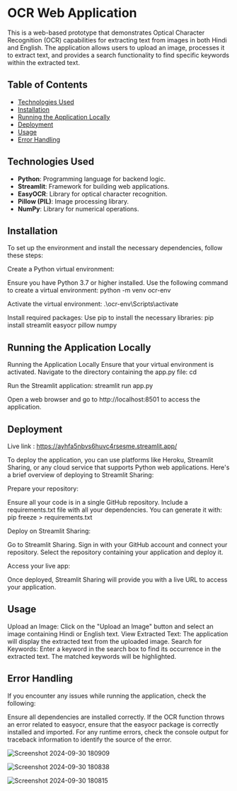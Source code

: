 # OCR Web Application

This is a web-based prototype that demonstrates Optical Character Recognition (OCR) capabilities for extracting text from images in both Hindi and English. The application allows users to upload an image, processes it to extract text, and provides a search functionality to find specific keywords within the extracted text.

## Table of Contents
- [Technologies Used](#technologies-used)
- [Installation](#installation)
- [Running the Application Locally](#running-the-application-locally)
- [Deployment](#deployment)
- [Usage](#usage)
- [Error Handling](#error-handling)

## Technologies Used
- **Python**: Programming language for backend logic.
- **Streamlit**: Framework for building web applications.
- **EasyOCR**: Library for optical character recognition.
- **Pillow (PIL)**: Image processing library.
- **NumPy**: Library for numerical operations.

## Installation

To set up the environment and install the necessary dependencies, follow these steps:

Create a Python virtual environment:

Ensure you have Python 3.7 or higher installed.
Use the following command to create a virtual environment:
python -m venv ocr-env

Activate the virtual environment:
.\ocr-env\Scripts\activate

Install required packages: Use pip to install the necessary libraries:
pip install streamlit easyocr pillow numpy

## Running the Application Locally

Running the Application Locally
Ensure that your virtual environment is activated.
Navigate to the directory containing the app.py file:
cd <path-to-your-app>

Run the Streamlit application:
streamlit run app.py

Open a web browser and go to http://localhost:8501 to access the application.

## Deployment  

   Live link :  https://ayhfa5nbvs6huvc4rsesme.streamlit.app/

To deploy the application, you can use platforms like Heroku, Streamlit Sharing, or any cloud service that supports Python web applications. Here's a brief overview of deploying to Streamlit Sharing:

Prepare your repository:

Ensure all your code is in a single GitHub repository.
Include a requirements.txt file with all your dependencies. You can generate it with:
pip freeze > requirements.txt

Deploy on Streamlit Sharing:

Go to Streamlit Sharing.
Sign in with your GitHub account and connect your repository.
Select the repository containing your application and deploy it.

Access your live app:

Once deployed, Streamlit Sharing will provide you with a live URL to access your application.

## Usage

Upload an Image: Click on the "Upload an Image" button and select an image containing Hindi or English text.
View Extracted Text: The application will display the extracted text from the uploaded image.
Search for Keywords: Enter a keyword in the search box to find its occurrence in the extracted text. The matched keywords will be highlighted.

## Error Handling
If you encounter any issues while running the application, check the following:

Ensure all dependencies are installed correctly.
If the OCR function throws an error related to easyocr, ensure that the easyocr package is correctly installed and imported.
For any runtime errors, check the console output for traceback information to identify the source of the error.

![Screenshot 2024-09-30 180909](https://github.com/user-attachments/assets/b56735d6-5b3b-4c06-83e6-2b6e2fa55cdb)

![Screenshot 2024-09-30 180838](https://github.com/user-attachments/assets/cf0a8426-6c04-46a0-b1e4-3046c6a03dba)

![Screenshot 2024-09-30 180815](https://github.com/user-attachments/assets/9f86984c-26f0-4b14-944e-885761083334)
